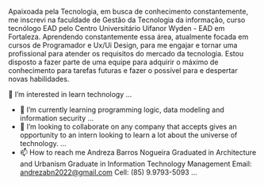Apaixoada pela Tecnologia, em busca de conhecimento constantemente, me inscrevi na faculdade de Gestão da Tecnologia da informação, curso tecnólogo EAD pelo Centro Universitário Uifanor Wyden - EAD em Fortaleza.
Aprendendo constantemente essa área, atualmente focada em cursos de Programador e Ux/Ui Design, para me engajar e tornar uma profissional para atender os requisitos do mercado da tecnologia.
Estou disposto a fazer parte de uma equipe para adquirir o máximo de conhecimento para tarefas futuras e fazer o possível para e despertar novas habilidades.

👀 I’m interested in learn technology ...
- 🌱 I’m currently learning programming logic, data modeling and information security ...
- 💞️ I’m looking to collaborate on any company that accepts gives an opportunity to an intern looking to learn a lot about the universe of technology. ...
- 📫 How to reach me Andreza Barros Nogueira
Graduated in Architecture and Urbanism
Graduate in Information Technology Management
Email: andrezabn2022@gmail.com
Cell: (85) 9.9793-5093 ...
